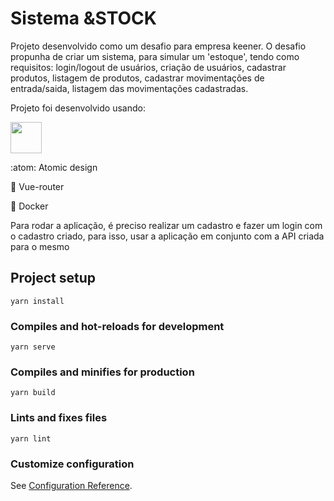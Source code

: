 # Sistema &STOCK

Projeto desenvolvido como um desafio para empresa keener. O desafio propunha de criar um sistema, para simular um 'estoque', tendo como requisitos: login/logout de usuários, criação de usuários, cadastrar produtos, listagem de produtos, cadastrar movimentações de entrada/saida, listagem das movimentações cadastradas.

Projeto foi desenvolvido usando:

<img src="https://img.shields.io/badge/Vue.js-35495E?style=for-the-badge&logo=vue-dot-js&logoColor=4FC08D" width="50">

:atom: Atomic design

📍 Vue-router

🐋 Docker

Para rodar a aplicação, é preciso realizar um cadastro e fazer um login com o cadastro criado, para isso, usar a aplicação em conjunto com a API criada para o mesmo

## Project setup
```
yarn install
```

### Compiles and hot-reloads for development
```
yarn serve
```

### Compiles and minifies for production
```
yarn build
```

### Lints and fixes files
```
yarn lint
```

### Customize configuration
See [Configuration Reference](https://cli.vuejs.org/config/).
